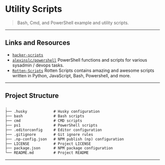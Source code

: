 # Utility Scripts

> Bash, Cmd, and PowerShell example and utility scripts.

---

## Links and Resources

- [`hacker-scripts`](https://github.com/NARKOZ/hacker-scripts)
- [`alexinslc/powershell`](https://github.com/alexinslc/powershell) PowerShell functions and scripts for various sysadmin / devops tasks.
- [`Rotten-Scripts`](https://github.com/HarshCasper/Rotten-Scripts) Rotten Scripts contains amazing and awesome scripts written in Python, JavaScript, Bash, Powershell, and more.

---

## Project Structure

```md
.
├── .husky            # Husky configuration
├── bash              # Bash scripts
├── cmd               # CMD scripts
├── ps1               # PowerShell scripts
├── .editorconfig     # Editor configuration
├── .gitignore        # Git ignore rules
├── .np-config.json   # NPM publish (np) configuration
├── LICENSE           # Project LICENSE
├── package.json      # NPM package configuration
└── README.md         # Project README
```

---
